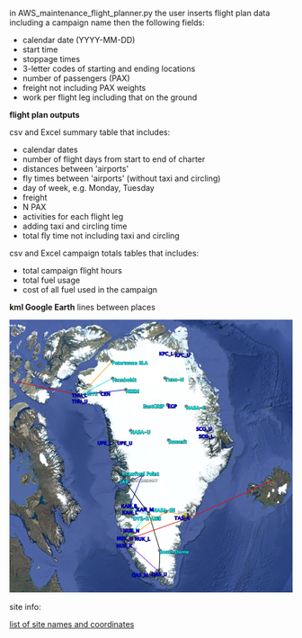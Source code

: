 in AWS_maintenance_flight_planner.py the user inserts flight plan data including a campaign name then the following fields:
- calendar date (YYYY-MM-DD)
- start time
- stoppage times
- 3-letter codes of starting and ending locations
- number of passengers (PAX)
- freight not including PAX weights
- work per flight leg including that on the ground


**flight plan outputs**

csv and Excel summary table that includes:
- calendar dates
- number of flight days from start to end of charter
- distances between 'airports'
- fly times between 'airports' (without taxi and circling)
- day of week, e.g. Monday, Tuesday
- freight
- N PAX
- activities for each flight leg
- adding taxi and circling time
- total fly time not including taxi and circling

csv and Excel campaign totals tables that includes:
- total campaign flight hours
- total fuel usage
- cost of all fuel used in the campaign

    
**kml Google Earth** lines between places

![](images/example_map.jpg)

site info:

[list of site names and coordinates](planning_info/all_sites.csv)